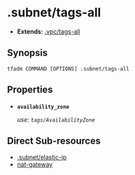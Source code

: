 

# .subnet/tags-all

- **Extends:** [.vpc/tags-all](../.vpc/tags-all.md)

## Synopsis

```
tfadm COMMAND [OPTIONS] .subnet/tags-all
```

## Properties

- **`availability_zone`**

  *use: `tags/AvailabilityZone`*

## Direct Sub-resources

- [.subnet/elastic-ip](../.subnet/elastic-ip.md)
- [nat-gateway](../nat-gateway.md)
